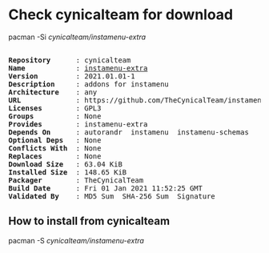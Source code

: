 # Check cynicalteam for download

pacman -Si *cynicalteam/instamenu-extra*

<div class="highlight"><pre class="highlight"><text>
<b>Repository</b>      : cynicalteam
<b>Name</b>            : <a href="../../x86_64/instamenu-extra-2021.01.01-1-any.pkg.tar.zst">instamenu-extra</a>
<b>Version</b>         : 2021.01.01-1
<b>Description</b>     : addons for instamenu
<b>Architecture</b>    : any
<b>URL</b>             : https://github.com/TheCynicalTeam/instamenu-extra
<b>Licenses</b>        : GPL3
<b>Groups</b>          : None
<b>Provides</b>        : instamenu-extra
<b>Depends On</b>      : autorandr  instamenu  instamenu-schemas
<b>Optional Deps</b>   : None
<b>Conflicts With</b>  : None
<b>Replaces</b>        : None
<b>Download Size</b>   : 63.04 KiB
<b>Installed Size</b>  : 148.65 KiB
<b>Packager</b>        : TheCynicalTeam <wayne6324@gmail.com>
<b>Build Date</b>      : Fri 01 Jan 2021 11:52:25 GMT
<b>Validated By</b>    : MD5 Sum  SHA-256 Sum  Signature
</text></pre></div>

## How to install from cynicalteam

pacman -S *cynicalteam/instamenu-extra*
